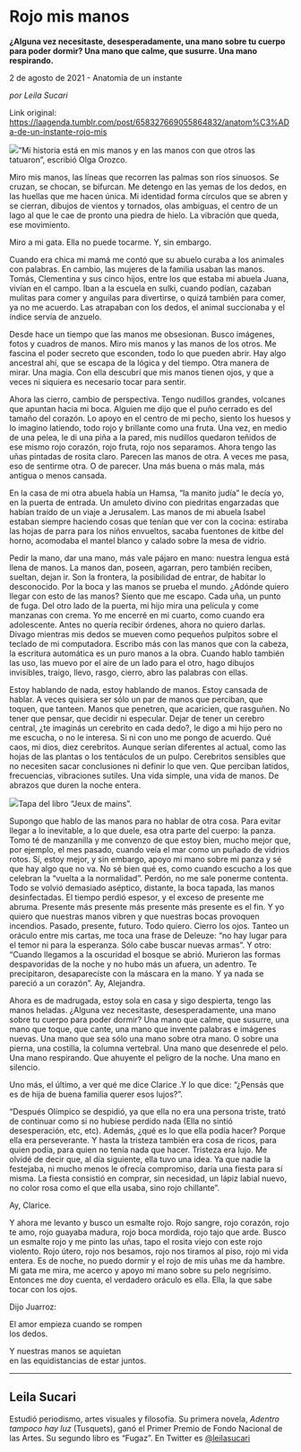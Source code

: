 # Rojo mis manos

**¿Alguna vez necesitaste, desesperadamente, una mano sobre tu cuerpo para poder dormir? Una mano que calme, que susurre. Una mano respirando.**

2 de agosto de 2021 - Anatomía de un instante

_por Leila Sucari_

Link original: https://laagenda.tumblr.com/post/658327669055864832/anatom%C3%ADa-de-un-instante-rojo-mis

![](https://64.media.tumblr.com/3920b7341d87eef6c8e670314d67ee40/0ec05809bbeb3c9d-6f/s500x750/d09c3484b0fcd0e8e14a22cabb56cf7501c83840.jpg)“Mi historia está en mis manos y en las manos con que otros las tatuaron”, escribió Olga Orozco.  


Miro mis manos, las líneas que recorren las palmas son ríos sinuosos. Se cruzan, se chocan, se bifurcan. Me detengo en las yemas de los dedos, en las huellas que me hacen única. Mi identidad forma círculos que se abren y se cierran, dibujos de vientos y tornados, olas ambiguas, el centro de un lago al que le cae de pronto una piedra de hielo. La vibración que queda, ese movimiento.

Miro a mi gata. Ella no puede tocarme. Y, sin embargo.

Cuando era chica mi mamá me contó que su abuelo curaba a los animales con palabras. En cambio, las mujeres de la familia usaban las manos. Tomás, Clementina y sus cinco hijos, entre los que estaba mi abuela Juana, vivían en el campo. Iban a la escuela en sulki, cuando podían, cazaban mulitas para comer y anguilas para divertirse, o quizá también para comer, ya no me acuerdo. Las atrapaban con los dedos, el animal succionaba y el índice servía de anzuelo. 

Desde hace un tiempo que las manos me obsesionan. Busco imágenes, fotos y cuadros de manos. Miro mis manos y las manos de los otros. Me fascina el poder secreto que esconden, todo lo que pueden abrir. Hay algo ancestral ahí, que se escapa de la lógica y del tiempo. Otra manera de mirar. Una magia. Con ella descubrí que mis manos tienen ojos, y que a veces ni siquiera es necesario tocar para sentir.

Ahora las cierro, cambio de perspectiva. Tengo nudillos grandes, volcanes que apuntan hacia mi boca. Alguien me dijo que el puño cerrado es del tamaño del corazón. Lo apoyo en el centro de mi pecho, siento los huesos y lo imagino latiendo, todo rojo y brillante como una fruta. Una vez, en medio de una pelea, le di una piña a la pared, mis nudillos quedaron teñidos de ese mismo rojo corazón, rojo fruta, rojo nos separamos. Ahora tengo las uñas pintadas de rosita claro. Parecen las manos de otra. A veces me pasa, eso de sentirme otra. O de parecer. Una más buena o más mala, más antigua o menos cansada.

En la casa de mi otra abuela había un Hamsa, “la manito judía” le decía yo, en la puerta de entrada. Un amuleto divino con piedritas engarzadas que habían traído de un viaje a Jerusalem. Las manos de mi abuela Isabel estaban siempre haciendo cosas que tenían que ver con la cocina: estiraba las hojas de parra para los niños envueltos, sacaba fuentones de kitbe del horno, acomodaba el mantel blanco y calado sobre la mesa de vidrio.

Pedir la mano, dar una mano, más vale pájaro en mano: nuestra lengua está llena de manos. La manos dan, poseen, agarran, pero también reciben, sueltan, dejan ir. Son la frontera, la posibilidad de entrar, de habitar lo desconocido. Por la boca y las manos se prueba el mundo. ¿Adónde quiero llegar con esto de las manos?  Siento que me escapo. Cada uña, un punto de fuga. Del otro lado de la puerta, mi hijo mira una película y come manzanas con crema. Yo me encerré en mi cuarto, como cuando era adolescente. Antes no quería recibir órdenes, ahora no quiero darlas. Divago mientras mis dedos se mueven como pequeños pulpitos sobre el teclado de mi computadora. Escribo más con las manos que con la cabeza, la escritura automática es un puro manos a la obra. Cuando hablo también las uso, las muevo por el aire de un lado para el otro, hago dibujos invisibles, traigo, llevo, rasgo, cierro, abro las palabras con ellas.

Estoy hablando de nada, estoy hablando de manos. Estoy cansada de hablar. A veces quisiera ser sólo un par de manos que perciban, que toquen, que tanteen. Manos que penetren, que acaricien, que rasguñen. No tener que pensar, que decidir ni especular. Dejar de tener un cerebro central, ¿te imaginás un cerebrito en cada dedo?, le digo a mi hijo pero no me escucha, o no le interesa. Si ni con uno me pongo de acuerdo. Qué caos, mi dios, diez cerebritos. Aunque serían diferentes al actual, como las hojas de las plantas o los tentáculos de un pulpo. Cerebritos sensibles que no necesiten sacar conclusiones ni definir lo que ven. Que perciban latidos, frecuencias, vibraciones sutiles. Una vida simple, una vida de manos. De abrazos que duren la noche entera.

![](https://64.media.tumblr.com/31a39b41799c9643257c6030b13a5782/0ec05809bbeb3c9d-df/s500x750/eeab6c4521079a2cfc708f3d010eb400c92808a5.jpg)Tapa del libro “Jeux de mains”.

Supongo que hablo de las manos para no hablar de otra cosa. Para evitar llegar a lo inevitable, a lo que duele, esa otra parte del cuerpo: la panza. Tomo té de manzanilla y me convenzo de que estoy bien, mucho mejor que, por ejemplo, el mes pasado, cuando veía el mar como un puñado de vidrios rotos. Sí, estoy mejor, y sin embargo, apoyo mi mano sobre mi panza y sé que hay algo que no va. No sé bien qué es, como cuando escucho a los que celebran la “vuelta a la normalidad”. Perdón, no me sale ponerme contenta. Todo se volvió demasiado aséptico, distante, la boca tapada, las manos desinfectadas. El tiempo perdió espesor, y el exceso de presente me abruma. Presente más presente más presente más presente es el fin. Y yo quiero que nuestras manos vibren y que nuestras bocas provoquen incendios. Pasado, presente, futuro. Todo quiero. Cierro los ojos. Tanteo un oráculo entre mis cartas, me toca una frase de Deleuze: “no hay lugar para el temor ni para la esperanza. Sólo cabe buscar nuevas armas”. Y otro: “Cuando llegamos a la oscuridad el bosque se abrió. Murieron las formas despavoridas de la noche y no hubo más un afuera, un adentro. Te precipitaron, desapareciste con la máscara en la mano. Y ya nada se pareció a un corazón”. Ay, Alejandra.

Ahora es de madrugada, estoy sola en casa y sigo despierta, tengo las manos heladas. ¿Alguna vez necesitaste, desesperadamente, una mano sobre tu cuerpo para poder dormir? Una mano que calme, que susurre, una mano que toque, que cante, una mano que invente palabras e imágenes nuevas. Una mano que sea sólo una mano sobre otra mano. O sobre una pierna, una costilla, la columna vertebral. Una mano que desenrede el pelo. Una mano respirando. Que ahuyente el peligro de la noche. Una mano en silencio. 

Uno más, el último, a ver qué me dice Clarice .Y lo que dice: “¿Pensás que es de hija de buena familia querer esos lujos?”.

“Después Olímpico se despidió, ya que ella no era una persona triste, trató de continuar como si no hubiese perdido nada (Ella no sintió desesperación, etc, etc). Además, ¿qué es lo que ella podía hacer? Porque ella era perseverante. Y hasta la tristeza también era cosa de ricos, para quien podía, para quien no tenía nada que hacer. Tristeza era lujo. Me olvidé de decir que, al día siguiente, ella tuvo una idea. Ya que nadie la festejaba, ni mucho menos le ofrecía compromiso, daría una fiesta para sí misma. La fiesta consistió en comprar, sin necesidad, un lápiz labial nuevo, no color rosa como el que ella usaba, sino rojo chillante”.

Ay, Clarice.

Y ahora me levanto y busco un esmalte rojo. Rojo sangre, rojo corazón, rojo te amo, rojo guayaba madura, rojo boca mordida, rojo tajo que arde. Busco un esmalte rojo y me pinto las uñas, tapo el rosita viejo con este rojo violento. Rojo útero, rojo nos besamos, rojo nos tiramos al piso, rojo mi vida entera. Es de noche, no puedo dormir y el rojo de mis uñas me da hambre. Mi gata me mira, me acerco y apoyo mi mano sobre su pelo negrísimo. Entonces me doy cuenta, el verdadero oráculo es ella. Ella, la que sabe tocar con los ojos.

Dijo Juarroz: 

El amor empieza cuando se rompen  
los dedos.

Y nuestras manos se aquietan  
en las equidistancias de estar juntos.



---

Leila Sucari
------------

 Estudió periodismo, artes visuales y filosofía. Su primera novela, *Adentro tampoco hay luz* (Tusquets), ganó el Primer Premio de Fondo Nacional de las Artes. Su segundo libro es “Fugaz”. En Twitter es [@leilasucari](https://twitter.com/leilasucari) 

